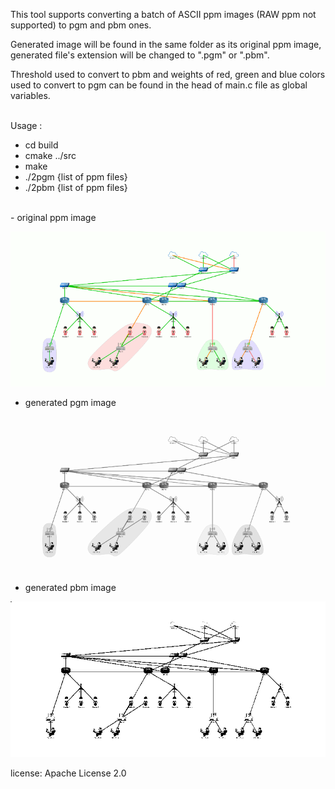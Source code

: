 This tool supports converting a batch of ASCII ppm images (RAW ppm not supported) to pgm and pbm ones.

Generated image will be found in the same folder as its original ppm image, generated file's extension will be changed to ".pgm" or ".pbm". 

Threshold used to convert to pbm and weights of red, green and blue colors used to convert to pgm can be found in the head of main.c file as global variables.

<br>
Usage :

 - cd build
 - cmake ../src
 - make
 - ./2pgm {list of ppm files}
 - ./2pbm {list of ppm files}

<br>
 - original ppm image

 ![](build/NetTopology.ppm.gif)

 - generated pgm image

 ![](build/NetTopology.pgm.gif)

 - generated pbm image

 ![](build/NetTopology.pbm.gif)

 license: Apache License 2.0

